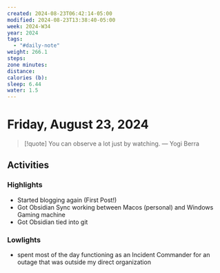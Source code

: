 ```yaml
---
created: 2024-08-23T06:42:14-05:00
modified: 2024-08-23T13:38:40-05:00
week: 2024-W34
year: 2024
tags:
  - "#daily-note"
weight: 266.1
steps: 
zone minutes: 
distance: 
calories (b): 
sleep: 6.44
water: 1.5
---
```

# Friday, August 23, 2024

> [!quote] You can observe a lot just by watching.
> — Yogi Berra

## Activities

### Highlights
- Started blogging again (First Post!)
- Got Obsidian Sync working between Macos (personal) and Windows Gaming machine
- Got Obsidian tied into git 
### Lowlights
- spent most of the day functioning as an Incident Commander for an outage that was outside my direct organization